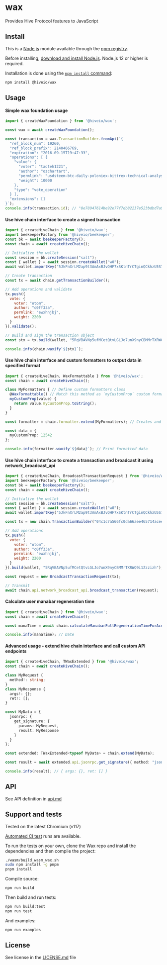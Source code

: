 # wax

Provides Hive Protocol features to JavaScript

## Install

This is a [Node.js](https://nodejs.org/en/) module available through the
[npm registry](https://www.npmjs.com/).

Before installing, [download and install Node.js](https://nodejs.org/en/download/).
Node.js 12 or higher is required.

Installation is done using the
[`npm install` command](https://docs.npmjs.com/getting-started/installing-npm-packages-locally):

```bash
npm install @hiveio/wax
```

## Usage

#### Simple wax foundation usage

```js
import { createWaxFoundation } from '@hiveio/wax';

const wax = await createWaxFoundation();

const transaction = wax.TransactionBuilder.fromApi(`{
  "ref_block_num": 19260,
  "ref_block_prefix": 2140466769,
  "expiration": "2016-09-15T19:47:33",
  "operations": [ {
    "value": {
      "voter": "taoteh1221",
      "author": "ozchartart",
      "permlink": "usdsteem-btc-daily-poloniex-bittrex-technical-analysis-market-report-update-46-glass-half-full-but-the-bottle-s-left-empty-sept",
      "weight": 10000
    },
    "type": "vote_operation"
  } ],
  "extensions": []
}`);
console.info(transaction.id); // "8e78947614be92e77f7db82237e523bdbd7a907b"
```

#### Use hive chain interface to create a signed transaction

```js
import { createHiveChain } from '@hiveio/wax';
import beekeeperFactory from '@hiveio/beekeeper';
const bk = await beekeeperFactory();
const chain = await createHiveChain();

// Initialize the wallet
const session = bk.createSession("salt");
const { wallet } = await session.createWallet("w0");
await wallet.importKey('5JkFnXrLM2ap9t3AmAxBJvQHF7xSKtnTrCTginQCkhzU5S7ecPT');

// Create transaction
const tx = await chain.getTransactionBuilder();

// Add operations and validate
tx.push({
  vote: {
    voter: "otom",
    author: "c0ff33a",
    permlink: "ewxhnjbj",
    weight: 2200
  }
}).validate();

// Build and sign the transaction object
const stx = tx.build(wallet, "5RqVBAVNp5ufMCetQtvLGLJo7unX9nyCBMMrTXRWQ9i1Zzzizh");

console.info(chain.waxify`${stx}`);
```

#### Use hive chain interface and custom formatters to output data in specified format

```ts
import { createHiveChain, WaxFormattable } from '@hiveio/wax';
const chain = await createHiveChain();

class MyFormatters { // Define custom formatters class
  @WaxFormattable() // Match this method as `myCustomProp` custom formatter
  myCustomProp(value) {
    return value.myCustomProp.toString();
  }
}

const formatter = chain.formatter.extend(MyFormatters); // Creates and returns new extended formatter object

const data = {
  myCustomProp: 12542
};

console.info(formatter.waxify`${data}`); // Print formatted data
```

#### Use hive chain interface to create a transaction and broadcast it using network_broadcast_api

```js
import { createHiveChain, BroadcastTransactionRequest } from '@hiveio/wax';
import beekeeperFactory from '@hiveio/beekeeper';
const bk = await beekeeperFactory();
const chain = await createHiveChain();

// Initialize the wallet
const session = bk.createSession("salt");
const { wallet } = await session.createWallet("w0");
await wallet.importKey('5JkFnXrLM2ap9t3AmAxBJvQHF7xSKtnTrCTginQCkhzU5S7ecPT');

const tx = new chain.TransactionBuilder("04c1c7a566fc0da66aee465714acee7346b48ac2", "2023-08-01T15:38:48");

// Add operations
tx.push({
  vote: {
    voter: "otom",
    author: "c0ff33a",
    permlink: "ewxhnjbj",
    weight: 2200
  }
}).build(wallet, "5RqVBAVNp5ufMCetQtvLGLJo7unX9nyCBMMrTXRWQ9i1Zzzizh");

const request = new BroadcastTransactionRequest(tx);

// Transmit
await chain.api.network_broadcast_api.broadcast_transaction(request);
```

#### Calculate user manabar regeneration time

```ts
import { createHiveChain } from '@hiveio/wax';
const chain = await createHiveChain();

const manaTime = await chain.calculateManabarFullRegenerationTimeForAccount("initminer");

console.info(manaTime); // Date
```

#### Advanced usage - extend hive chain interface and call custom API endpoints

```ts
import { createHiveChain, TWaxExtended } from '@hiveio/wax';
const chain = await createHiveChain();

class MyRequest {
  method!: string;
}
class MyResponse {
  args!: {};
  ret!: [];
}

const MyData = {
  jsonrpc: {
    get_signature: {
      params: MyRequest,
      result: MyResponse
    }
  }
};

const extended: TWaxExtended<typeof MyData> = chain.extend(MyData);

const result = await extended.api.jsonrpc.get_signature({ method: "jsonrpc.get_methods" });

console.info(result); // { args: {}, ret: [] }
```

## API

See API definition in [api.md](https://gitlab.syncad.com/hive/wax/-/blob/${CommitSHA}/api.md)

## Support and tests

Tested on the latest Chromium (v117)

[Automated CI test](https://gitlab.syncad.com/hive/wax/-/pipelines) runs are available.

To run the tests on your own, clone the Wax repo and install the dependencies and then compile the project:

```bash
./wasm/build_wasm_wax.sh
sudo npm install -g pnpm
pnpm install
```

Compile source:

```bash
npm run build
```

Then build and run tests:

```bash
npm run build:test
npm run test
```

And examples:

```bash
npm run examples
```

## License

See license in the [LICENSE.md](https://gitlab.syncad.com/hive/wax/-/blob/${CommitSHA}/LICENSE.md) file
